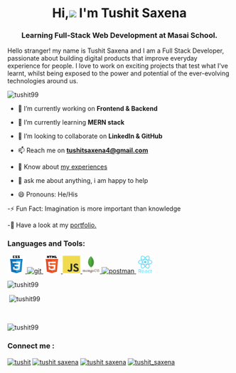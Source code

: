 <h1 align="center">Hi,<img src="https://media.giphy.com/media/hvRJCLFzcasrR4ia7z/giphy.gif" width="25px"> I'm Tushit Saxena</h1>
<h3 align="center"> Learning Full-Stack Web Development at Masai School.</h3>

Hello stranger! my name is Tushit Saxena and I am a Full Stack Developer, passionate about building digital products that improve everyday experience for people. I love to work on exciting projects that test what I've learnt, whilst being exposed to the power and potential of the ever-evolving technologies around us. 

<p align="left"> <img src="https://komarev.com/ghpvc/?username=tushit99&label=Profile%20views&color=0e75b6&style=flat" alt="tushit99" /> </p>

- 🔭 I’m currently working on **Frontend & Backend**

- 🌱 I’m currently learning **MERN stack**

- 👯 I’m looking to collaborate on **LinkedIn & GitHub**

- 📫 Reach me on **tushitsaxena4@gmail.com**

- 📄 Know about [ my experiences ](https://docs.google.com/document/d/1UXMRIDVdKBlUgGLE7VoLlyNk3xUIcRBdnKVycBB7DY4/edit?usp=sharing) 

- 💬 ask me about anything, i am happy to help 

- 😄 Pronouns: He/His

-⚡ Fun Fact: Imagination is more important than knowledge 

-💬 Have a look at my [portfolio.](https://stupendous-babka-8d1f3a.netlify.app)



<h3 align="left">Languages and Tools:</h3>
<p align="left"> <a href="https://www.w3schools.com/css/" target="_blank" rel="noreferrer"> <img src="https://raw.githubusercontent.com/devicons/devicon/master/icons/css3/css3-original-wordmark.svg" alt="css3" width="40" height="40"/> </a> <a href="https://git-scm.com/" target="_blank" rel="noreferrer"> <img src="https://www.vectorlogo.zone/logos/git-scm/git-scm-icon.svg" alt="git" width="40" height="40"/> </a> <a href="https://www.w3.org/html/" target="_blank" rel="noreferrer"> <img src="https://raw.githubusercontent.com/devicons/devicon/master/icons/html5/html5-original-wordmark.svg" alt="html5" width="40" height="40"/> </a> <a href="https://developer.mozilla.org/en-US/docs/Web/JavaScript" target="_blank" rel="noreferrer"> <img src="https://raw.githubusercontent.com/devicons/devicon/master/icons/javascript/javascript-original.svg" alt="javascript" width="40" height="40"/> </a> <a href="https://www.mongodb.com/" target="_blank" rel="noreferrer"> <img src="https://raw.githubusercontent.com/devicons/devicon/master/icons/mongodb/mongodb-original-wordmark.svg" alt="mongodb" width="40" height="40"/> </a> <a href="https://postman.com" target="_blank" rel="noreferrer"> <img src="https://www.vectorlogo.zone/logos/getpostman/getpostman-icon.svg" alt="postman" width="40" height="40"/> </a> <a href="https://reactjs.org/" target="_blank" rel="noreferrer"> <img src="https://raw.githubusercontent.com/devicons/devicon/master/icons/react/react-original-wordmark.svg" alt="react" width="40" height="40"/> </a> </p>

<p><img align="left" src="https://github-readme-stats.vercel.app/api/top-langs?username=tushit99&show_icons=true&locale=en&layout=compact" alt="tushit99" /></p>
<br>
<p>&nbsp;<img align="center" src="https://github-readme-stats.vercel.app/api?username=tushit99&show_icons=true&locale=en" alt="tushit99" /></p>
<br>
<p><img align="center" src="https://github-readme-streak-stats.herokuapp.com/?user=tushit99&" alt="tushit99" /></p>

<h3 align="left">Connect me :</h3>
<p align="left">
<a href="https://twitter.com/tushit" target="blank"><img align="center" src="https://raw.githubusercontent.com/rahuldkjain/github-profile-readme-generator/master/src/images/icons/Social/twitter.svg" alt="tushit" height="30" width="40" /></a>
<a href="https://linkedin.com/in/tushit saxena" target="blank"><img align="center" src="https://raw.githubusercontent.com/rahuldkjain/github-profile-readme-generator/master/src/images/icons/Social/linked-in-alt.svg" alt="tushit saxena" height="30" width="40" /></a>
<a href="https://fb.com/tushit saxena" target="blank"><img align="center" src="https://raw.githubusercontent.com/rahuldkjain/github-profile-readme-generator/master/src/images/icons/Social/facebook.svg" alt="tushit saxena" height="30" width="40" /></a>
<a href="https://instagram.com/tushit_saxena" target="blank"><img align="center" src="https://raw.githubusercontent.com/rahuldkjain/github-profile-readme-generator/master/src/images/icons/Social/instagram.svg" alt="tushit_saxena" height="30" width="40" /></a>
</p>
